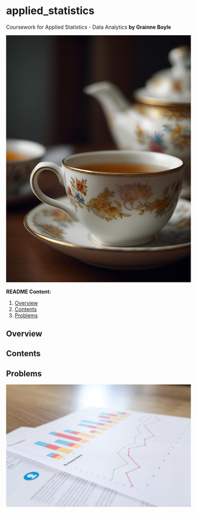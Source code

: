 # applied_statistics
Coursework for Applied Statistics - Data Analytics
**by Grainne Boyle**

![teaimage](img/tea.jpg)

**README Content:**

1. [Overview](README.md/#overview)
2. [Contents](README.md/#repository-contents)
3. [Problems](README.md/#tasks)

## Overview

## Contents

## Problems


![statistics](img/statistics.jpg)